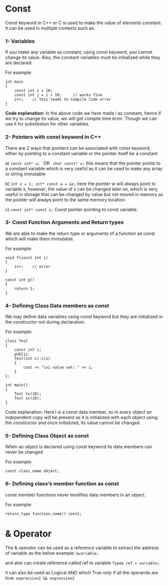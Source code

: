 # Const 

Const keyword in C++ or C is used to make the value of elements constant. It can be used in multiple contexts such as:

### 1-	Variables 
If you make any variable as constant, using const keyword, you cannot change its value. Also, the constant variables must be initialized while they are declared.

For example:
```
int main
{
    const int i = 10;
    const int j = i + 10;     // works fine
    i++;    // this leads to Compile time error   
}
```
**Code explanation:**
In the above code we have made i as constant, hence if we try to change its value, we will get compile time error. Though we can use it for substitution for other variables.


### 2-	Pointers with const keyword in C++ 
There are 2 ways that pointers can be associated with const keyword, either by pointing to a constant variable or the pointer itself be a constant

a)	```const int* u; ```   OR   ``` char const* v;```
this means that the pointer points to a constant variable which is very useful as it can be used to make any array or string  immutable

b)	```int x = 1;
int* const w = &x;```
here the pointer w will always point to variable x, however, the value of x can be changed later on, which is very useful in storage that can be changed by value but not moved in memory as the pointer will always point to the same memory location.

c) ```const int* const x;```
Const pointer pointing to const variable.

### 3-	Const Function Arguments and Return types
We are able to make the return type or arguments of a function as const which will make them immutable.

For example:
```
void f(const int i)
{
    i++;    // error
}

const int g()
{
    return 1;
}
```
### 4-	Defining Class Data members as const
We may define data variables using const keyword but they are initialized in the constructor not during declaration.

For example:
```
class Test
{
    const int i;
    public:
    Test(int x):i(x)
    {
        cout << "\ni value set: " << i;
    }
};

int main()
{
    Test tx(10);
    Test sx(20);
}
```
Code explanation:
Here i is a const data member, so in every object an independent copy will be present as it is initialized with each object using the constructor and once initialized, its value cannot be changed.

### 5-	Defining Class Object as const
When an object is declared using const keyword its data members can never be changed

For example:
```
const class_name object;
```
### 6-	Defining class’s member function as const
 const member functions never modifies data members in an object.

For example:
```
return_type function_name() const;
```

# & Operator 
The & operator  can be used as a reference variable to extract the address of variable as the below example:
```&variable;```

and also can create reference called ref to variable
```Type& ref = variable;```

it can also be used as Logical AND which True only if all the operands are true.
```expression1 && expression2```


